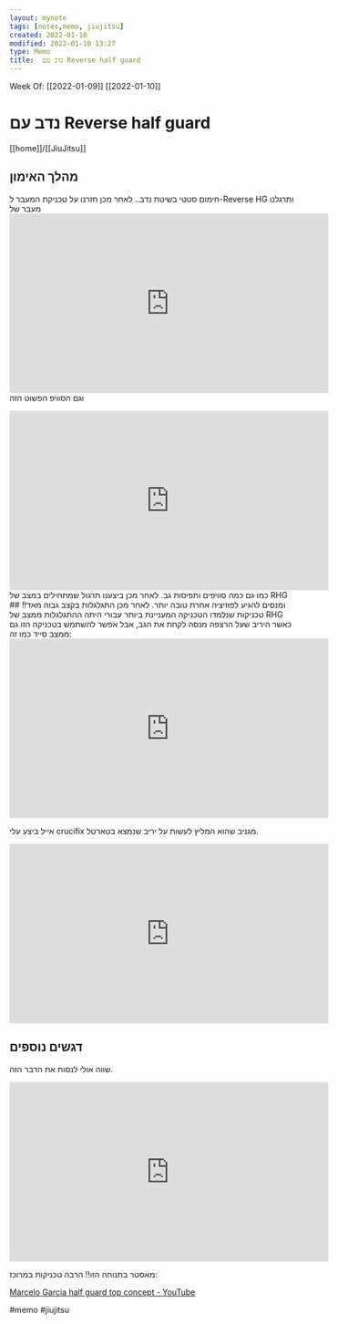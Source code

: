 ```yaml
---
layout: mynote
tags: [notes,memo, jiujitsu] 
created: 2022-01-10
modified: 2022-01-10 13:27
type: Memo
title:  נדב עם Reverse half guard 
---
```

Week Of: [[2022-01-09]]
[[2022-01-10]]

#  נדב עם Reverse half guard 
[[home]]/[[JiuJitsu]]

## מהלך האימון
חימום סטטי בשיטת נדב..
לאחר מכן חזרנו על טכניקת המעבר ל-Reverse HG  ותרגלנו מעבר של <iframe width="560" height="315" src="https://www.youtube.com/embed/mLGTOC9CgSw" title="YouTube video player" frameborder="0" allow="accelerometer; autoplay; clipboard-write; encrypted-media; gyroscope; picture-in-picture" allowfullscreen></iframe>
וגם הסוויפ הפשוט הזה
<iframe width="560" height="315" src="https://www.youtube.com/embed/-_fNGo_SElA" title="YouTube video player" frameborder="0" allow="accelerometer; autoplay; clipboard-write; encrypted-media; gyroscope; picture-in-picture" allowfullscreen></iframe>
כמו גם כמה סוויפים ותפיסות גב.
לאחר מכן ביצענו תרגול שמתחילים במצב של RHG ומנסים להגיע לפוזיציה אחרת טובה יותר. 
לאחר מכן התגלגלות בקצב גבוה מאד!!
## טכניקות שנלמדו
הטכניקה המעניינת ביותר עבורי היתה ההתגלגלות ממצב של RHG כאשר היריב שעל הרצפה מנסה לקחת את הגב, אבל אפשר להשתמש בטכניקה הזו גם ממצב סייד כמו זה:
<iframe width="560" height="315" src="https://www.youtube.com/embed/P3riP6zHLTc" title="YouTube video player" frameborder="0" allow="accelerometer; autoplay; clipboard-write; encrypted-media; gyroscope; picture-in-picture" allowfullscreen></iframe>

אייל ביצע עלי crucifix מגניב שהוא המליץ לעשות על יריב שנמצא בטארטל.
<iframe width="560" height="315" src="https://www.youtube.com/embed/7TcoNNl4Z6Q" title="YouTube video player" frameborder="0" allow="accelerometer; autoplay; clipboard-write; encrypted-media; gyroscope; picture-in-picture" allowfullscreen></iframe>

## דגשים נוספים

שווה אולי לנסות את הדבר הזה.
<iframe width="560" height="315" src="https://www.youtube.com/embed/ykTaOFB2fTc" title="YouTube video player" frameborder="0" allow="accelerometer; autoplay; clipboard-write; encrypted-media; gyroscope; picture-in-picture" allowfullscreen></iframe>

מאסטר בתנוחה הזו!! הרבה טכניקות במרוכז:

[Marcelo Garcia half guard top concept - YouTube](https://www.youtube.com/watch?v=b4Odnkis_xo)

#memo 
#jiujitsu
